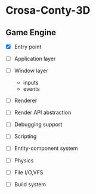 # Crosa-Conty-3D

## Game Engine

- [x] Entry point
- [ ] Application layer
- [ ] Window layer
  * inputs
  * events
- [ ] Renderer
- [ ] Render API abstraction
- [ ] Debugging support
- [ ] Scripting
- [ ] Entity-component system
- [ ] Physics
- [ ] File I/O,VFS
- [ ] Build system

